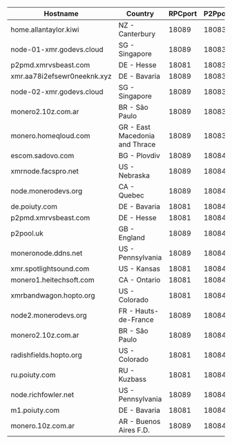 Hostname | Country | RPCport | P2Pport
--- | --- | --- | ---
home.allantaylor.kiwi | NZ - Canterbury | 18089 | 18083
node-01-xmr.godevs.cloud | SG - Singapore | 18089 | 18083
p2pmd.xmrvsbeast.com | DE - Hesse | 18081 | 18083
xmr.aa78i2efsewr0neeknk.xyz | DE - Bavaria | 18089 | 18083
node-02-xmr.godevs.cloud | SG - Singapore | 18089 | 18083
monero2.10z.com.ar | BR - São Paulo | 18089 | 18083
monero.homeqloud.com | GR - East Macedonia and Thrace | 18089 | 18083
escom.sadovo.com | BG - Plovdiv | 18089 | 18084
xmrnode.facspro.net | US - Nebraska | 18089 | 18084
node.monerodevs.org | CA - Quebec | 18089 | 18084
de.poiuty.com | DE - Bavaria | 18081 | 18084
p2pmd.xmrvsbeast.com | DE - Hesse | 18081 | 18084
p2pool.uk | GB - England | 18089 | 18084
moneronode.ddns.net | US - Pennsylvania | 18089 | 18084
xmr.spotlightsound.com | US - Kansas | 18081 | 18084
monero1.heitechsoft.com | CA - Ontario | 18081 | 18084
xmrbandwagon.hopto.org | US - Colorado | 18081 | 18084
node2.monerodevs.org | FR - Hauts-de-France | 18089 | 18084
monero2.10z.com.ar | BR - São Paulo | 18089 | 18084
radishfields.hopto.org | US - Colorado | 18081 | 18084
ru.poiuty.com | RU - Kuzbass | 18081 | 18084
node.richfowler.net | US - Pennsylvania | 18089 | 18084
m1.poiuty.com | DE - Bavaria | 18081 | 18084
monero.10z.com.ar | AR - Buenos Aires F.D. | 18089 | 18084
